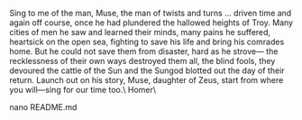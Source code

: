 Sing to me of the man, Muse, the man of twists and turns …
driven time and again off course, once he had plundered
the hallowed heights of Troy.
Many cities of men he saw and learned their minds,
many pains he suffered, heartsick on the open sea,
fighting to save his life and bring his comrades home.
But he could not save them from disaster, hard as he strove—
the recklessness of their own ways destroyed them all,
the blind fools, they devoured the cattle of the Sun
and the Sungod blotted out the day of their return.
Launch out on his story, Muse, daughter of Zeus,
start from where you will—sing for our time too.\ Homer\

nano README.md
